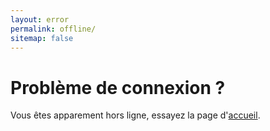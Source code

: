 ```yaml
---
layout: error
permalink: offline/
sitemap: false
---
```


<h1>Problème de connexion ?</h1>
<p>Vous êtes apparement hors ligne, essayez la page d'<a href="{{ site.baseurl }}/">accueil</a>.</p>

